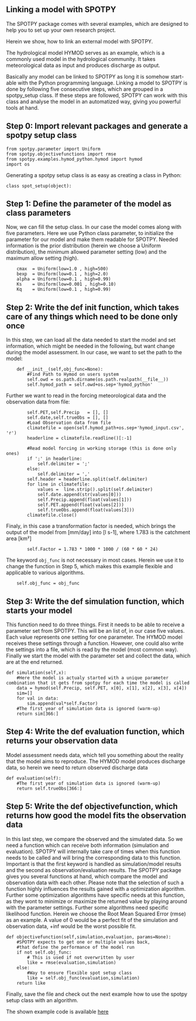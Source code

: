 ## Linking a model with SPOTPY

The SPOTPY package comes with several examples, which are designed to help you to set up your own research project. 

Herein we show, how to link an external model with SPOTPY. 

The hydrological model HYMOD serves as an example, which is a commonly used model in the hydrological community.
It takes meteorological data as input and produces discharge as output.

Basically any model can be linked to SPOTPY as long it is somehow start-able with the Python programming language.
Linking a model to SPOTPY is done by following five consecutive steps, which are grouped in a spotpy_setup class.
If these steps are followed, SPOTPY can work with this class and analyse the model in an automatized way, giving you
powerful tools at hand.

## Step 0: Import relevant packages and generate a spotpy setup class

	from spotpy.parameter import Uniform
	from spotpy.objectivefunctions import rmse
	from spotpy.examples.hymod_python.hymod import hymod
	import os

Generating a spotpy setup class is as easy as creating a class in Python:

	class spot_setup(object):

## Step 1: Define the parameter of the model as class parameters

Now, we can fill the setup class. In our case the model comes along with five parameters. 
Here we use Python class parameter, to initialize the parameter for our model and make them readable for SPOTPY.
Needed information is the prior distribution (herein we choose a Uniform distribution), the minimum allowed parameter
setting (low) and the maximum allow setting (high).

		cmax  = Uniform(low=1.0 , high=500)
		bexp  = Uniform(low=0.1 , high=2.0)
		alpha = Uniform(low=0.1 , high=0.99)
		Ks    = Uniform(low=0.001 , high=0.10)
		Kq    = Uniform(low=0.1 , high=0.99)

## Step 2: Write the def __init__ function, which takes care of any things which need to be done only once

In this step, we can load all the data needed to start the model and set information, which might be needed in the following,
but want change during the model assessment. In our case, we want to set the path to the model:

		def __init__(self,obj_func=None):
			#Find Path to Hymod on users system
			self.owd = os.path.dirname(os.path.realpath(__file__))
			self.hymod_path = self.owd+os.sep+'hymod_python'

Further we want to read in the forcing meteorological data and the observation data from file:

			self.PET,self.Precip   = [], []
			self.date,self.trueObs = [], []
			#Load Observation data from file
			climatefile = open(self.hymod_path+os.sep+'hymod_input.csv', 'r')
			headerline = climatefile.readline()[:-1]

			#Read model forcing in working storage (this is done only ones)
			if ';' in headerline:
				self.delimiter = ';'
			else:
				self.delimiter = ','
			self.header = headerline.split(self.delimiter)
			for line in climatefile:
				values =  line.strip().split(self.delimiter)
				self.date.append(str(values[0]))
				self.Precip.append(float(values[1]))
				self.PET.append(float(values[2]))
				self.trueObs.append(float(values[3]))
			climatefile.close()

Finaly, in this case a transformation factor is needed, which brings the output of the model from [mm/day] into [l s-1], where 1.783 is the catchment area [km²]

			self.Factor = 1.783 * 1000 * 1000 / (60 * 60 * 24)

The keyword `obj_func` is not necessary in most cases. Herein we use it to change the function in Step 5, which makes this example flexible and applicable to various algorithms.

        self.obj_func = obj_func 

## Step 3: Write the def simulation function, which starts your model

This function need to do three things. First it needs to be able to receive a parameter set from SPOTPY. 
This will be an list of, in our case five values. Each value represents one setting for one parameter.
The HYMOD model receives these settings through a function. However, one could also write the settings into a file, which is read by the model (most common way).
Finally we start the model with the parameter set and collect the data, which are at the end returned.

    def simulation(self,x):
        #Here the model is actualy started with a unique parameter combination that it gets from spotpy for each time the model is called
        data = hymod(self.Precip, self.PET, x[0], x[1], x[2], x[3], x[4])
        sim=[]
        for val in data:
            sim.append(val*self.Factor)
        #The first year of simulation data is ignored (warm-up)
        return sim[366:]

## Step 4: Write the def evaluation function, which returns your observation data

Model assessment needs data, which tell you something about the reality that the model aims to reproduce. The HYMOD model produces discharge data, so herein we need to return observed discharge data

    def evaluation(self):
		#The first year of simulation data is ignored (warm-up)
        return self.trueObs[366:]

## Step 5: Write the def objectivefunction, which returns how good the model fits the observation data

In this last step, we compare the observed and the simulated data. So we need a function which can receive both information (simulation and evaluation).
SPOTPY will internally take care of times when this function needs to be called and will bring the corresponding data to this function. 
Important is that the first keyword is handled as simulation/model results and the second as observation/evaluation results.
The SPOTPY package gives you several functions at hand, which compare the model and observation data with each other. 
Please note that the selection of such a function highly influences the results gained with a optimization algorithm. Further some optimization algorithms
have specific needs at this function, as they wont to minimize or maximize the returned value by playing around with the parameter settings. Further some algorithms
need specific likelihood function. Herein we choose the Root Mean Squared Error (rmse) as an example. 
A value of 0 would be a perfect fit of the simulation and observation data, +inf would be the worst possible fit.

    def objectivefunction(self,simulation,evaluation, params=None):
        #SPOTPY expects to get one or multiple values back, 
        #that define the performance of the model run
        if not self.obj_func:
            # This is used if not overwritten by user
            like = rmse(evaluation,simulation)
        else:
            #Way to ensure flexible spot setup class
            like = self.obj_func(evaluation,simulation)    
        return like
Finally, save the file and check out the next example how to use the spotpy setup class with an algorithm.
 
The shown example code is available [here](https://github.com/thouska/spotpy/blob/master/spotpy/examples/spot_setup_hymod_python.py)